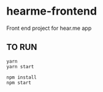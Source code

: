 # hearme-frontend
Front end project for hear.me app


## TO RUN

```
yarn 
yarn start

npm install
npm start
```
